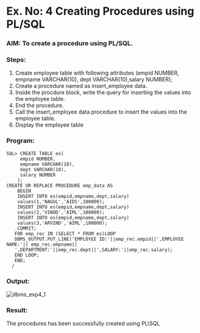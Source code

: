 # Ex. No: 4 Creating Procedures using PL/SQL

### AIM: To create a procedure using PL/SQL.

### Steps:
1. Create employee table with following attributes (empid NUMBER, empname VARCHAR(10), dept VARCHAR(10),salary NUMBER);
2. Create a procedure named as insert_employee data.
3. Inside the procdure block, write the query for inserting the values into the employee table.
4. End the procedure.
5. Call the insert_employee data procedure to insert the values into the employee table.
6. Display the employee table

### Program:
```
SQL> CREATE TABLE es(
     empid NUMBER,
     empname VARCHAR(10),
     dept VARCHAR(10),
     salary NUMBER
    );
CREATE OR REPLACE PROCEDURE emp_data AS
    BEGIN
    INSERT INTO es(empid,empname,dept,salary)
    values(1,'NAGUL','AIDS',100000);
    INSERT INTO es(empid,empname,dept,salary)
    values(2,'VINOD','AIML',100000);
    INSERT INTO es(empid,empname,dept,salary)
    values(3,'ARVIND','AIML',100000);
    COMMIT;
   FOR emp_rec IN (SELECT * FROM es)LOOP
   DBMS_OUTPUT.PUT_LINE('EMPLOYEE ID:'||emp_rec.empid||',EMPLOYEE NAME:'|| emp_rec.empname||
   ',DEPARTMENT:'||emp_rec.dept||',SALARY:'||emp_rec.salary);
   END LOOP;
   END;
  /
```
  
### Output:
![dbms_exp4_1](https://github.com/Thirukaalathessvarar-S/Ex-No-4-Creating-Procedures-using-PL-SQL/assets/121166390/8505a54f-4abb-40d3-8d66-fb9d06e10cde)

### Result:
The procedures has been successfully created using PL\SQL
